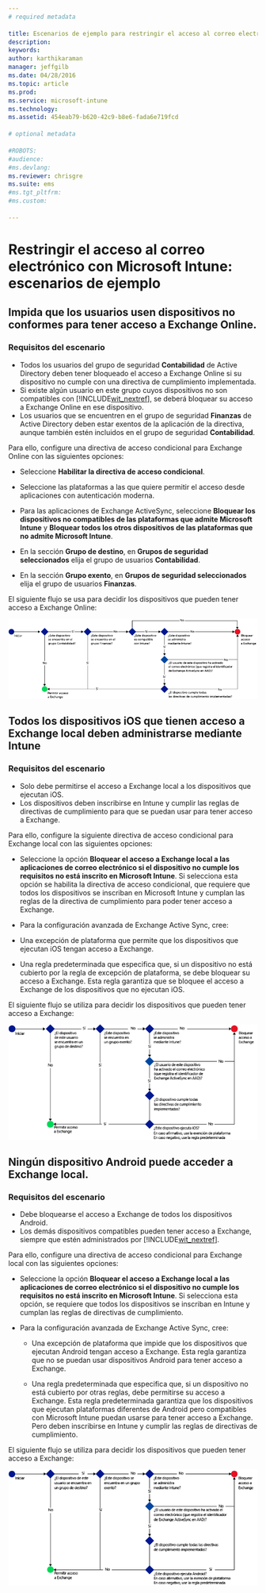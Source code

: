 ```yaml
---
# required metadata

title: Escenarios de ejemplo para restringir el acceso al correo electrónico | Microsoft Intune
description:
keywords:
author: karthikaraman
manager: jeffgilb
ms.date: 04/28/2016
ms.topic: article
ms.prod:
ms.service: microsoft-intune
ms.technology:
ms.assetid: 454eab79-b620-42c9-b8e6-fada6e719fcd

# optional metadata

#ROBOTS:
#audience:
#ms.devlang:
ms.reviewer: chrisgre
ms.suite: ems
#ms.tgt_pltfrm:
#ms.custom:

---
```


# Restringir el acceso al correo electrónico con Microsoft Intune: escenarios de ejemplo

## Impida que los usuarios usen dispositivos no conformes para tener acceso a Exchange Online.
### Requisitos del escenario
- Todos los usuarios del grupo de seguridad **Contabilidad** de Active Directory deben tener bloqueado el acceso a Exchange Online si su dispositivo no cumple con una directiva de cumplimiento implementada.
- Si existe algún usuario en este grupo cuyos dispositivos no son compatibles con [!INCLUDE[wit_nextref](../includes/wit_nextref_md.md)], se deberá bloquear su acceso a Exchange Online en ese dispositivo.
- Los usuarios que se encuentren en el grupo de seguridad **Finanzas** de Active Directory deben estar exentos de la aplicación de la directiva, aunque también estén incluidos en el grupo de seguridad **Contabilidad**.

Para ello, configure una directiva de acceso condicional para Exchange Online con las siguientes opciones:

-   Seleccione **Habilitar la directiva de acceso condicional**.

- Seleccione las plataformas a las que quiere permitir el acceso desde aplicaciones con autenticación moderna.
- Para las aplicaciones de Exchange ActiveSync, seleccione **Bloquear los dispositivos no compatibles de las plataformas que admite Microsoft Intune** y **Bloquear todos los otros dispositivos de las plataformas que no admite Microsoft Intune**.
-   En la sección **Grupo de destino**, en **Grupos de seguridad seleccionados** elija el grupo de usuarios **Contabilidad**.

-   En la sección **Grupo exento**, en **Grupos de seguridad seleccionados** elija el grupo de usuarios **Finanzas**.


El siguiente flujo se usa para decidir los dispositivos que pueden tener acceso a Exchange Online:

![Flujo de acceso de dispositivos](./media/ConditionalAccess8-5.png)

## Todos los dispositivos iOS que tienen acceso a Exchange local deben administrarse mediante Intune
### Requisitos del escenario
- Solo debe permitirse el acceso a Exchange local a los dispositivos que ejecutan iOS.
- Los dispositivos deben inscribirse en Intune y cumplir las reglas de directivas de cumplimiento para que se puedan usar para tener acceso a Exchange.

Para ello, configure la siguiente directiva de acceso condicional para Exchange local con las siguientes opciones:

-   Seleccione la opción **Bloquear el acceso a Exchange local a las aplicaciones de correo electrónico si el dispositivo no cumple los requisitos no está inscrito en Microsoft Intune**. Si selecciona esta opción se habilita la directiva de acceso condicional, que requiere que todos los dispositivos se inscriban en Microsoft Intune y cumplan las reglas de la directiva de cumplimiento para poder tener acceso a Exchange.

-   Para la configuración avanzada de Exchange Active Sync, cree:

  -   Una excepción de plataforma que permite que los dispositivos que ejecutan iOS tengan acceso a Exchange.   

  -   Una regla predeterminada que especifica que, si un dispositivo no está cubierto por la regla de excepción de plataforma, se debe bloquear su acceso a Exchange. Esta regla garantiza que se bloquee el acceso a Exchange de los dispositivos que no ejecutan iOS.

El siguiente flujo se utiliza para decidir los dispositivos que pueden tener acceso a Exchange:

![Flujo de acceso de dispositivos](./media/ConditionalAccess8-3.png)

## Ningún dispositivo Android puede acceder a Exchange local.
### Requisitos del escenario
- Debe bloquearse el acceso a Exchange de todos los dispositivos Android.
- Los demás dispositivos compatibles pueden tener acceso a Exchange, siempre que estén administrados por [!INCLUDE[wit_nextref](../includes/wit_nextref_md.md)].

Para ello, configure una directiva de acceso condicional para Exchange local con las siguientes opciones:

-   Seleccione la opción **Bloquear el acceso a Exchange local a las aplicaciones de correo electrónico si el dispositivo no cumple los requisitos no está inscrito en Microsoft Intune**. Si selecciona esta opción, se requiere que todos los dispositivos se inscriban en Intune y cumplan las reglas de directivas de cumplimiento.

- Para la configuración avanzada de Exchange Active Sync, cree:
  -   Una excepción de plataforma que impide que los dispositivos que ejecutan Android tengan acceso a Exchange. Esta regla garantiza que no se puedan usar dispositivos Android para tener acceso a Exchange.

  -   Una regla predeterminada que especifica que, si un dispositivo no está cubierto por otras reglas, debe permitirse su acceso a Exchange. Esta regla predeterminada garantiza que los dispositivos que ejecutan plataformas diferentes de Android pero compatibles con Microsoft Intune puedan usarse para tener acceso a Exchange. Pero deben inscribirse en Intune y cumplir las reglas de directivas de cumplimiento.

El siguiente flujo se utiliza para decidir los dispositivos que pueden tener acceso a Exchange:

![Flujo de acceso de dispositivos](./media/ConditionalAccess8-4.png)


<!--HONumber=Jun16_HO2-->


